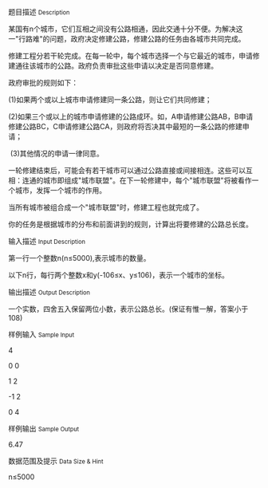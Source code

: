 <div class="panel panel-default">
<div class="area-title">
<span>
题目描述
<small>Description</small>
</span></div>
<div class="panel-body">

<p>某国有n<span style="">个城市</span>，它们互相之间没有公路相通，因此交通十分不便。为解决这一"<span style="">行路难"</span><span style="">的问题</span>，政府决定修建公路，修建公路的任务由各城市共同完成。</p>
<p>修建工程分若干轮完成。在每一轮中，每个城市选择一个与它最近的城市，申请修建通往该城市的公路。政府负责审批这些申请以决定是否同意修建。</p>
<p>政府审批的规则如下：</p>
<p>(1)<span style="">如果两个或以上城市申请修建同一条公路</span>，则让它们共同修建；</p>
<p>(2)<span style="">如果三个或以上的城市申请修建的公路成环</span>。如，A<span style="">申请修建公路AB</span>，B<span style="">申请修建公路BC</span>，C<span style="">申请修建公路CA</span>，则政府将否决其中最短的一条公路的修建申请；</p>
<p> (3)<span style="">其他情况的申请一律同意</span>。</p>
<p>一轮修建结束后，可能会有若干城市可以通过公路直接或间接相连。这些可以互相：连通的城市即组成"<span style="">城市联盟"</span>。在下一轮修建中，每个"<span style="">城市联盟"</span><span style="">将被看作一个城市</span>，发挥一个城市的作用。</p>
<p>当所有城市被组合成一个"<span style="">城市联盟"</span><span style="">时</span>，修建工程也就完成了。</p>
<p>你的任务是根据城市的分布和前面讲到的规则，计算出将要修建的公路总长度。</p>

</div>
</div>

<div class="panel panel-default">
<div class="area-title">
<span>
输入描述
<small>Input Description</small>
</span></div>
<div class="panel-body">
<p>第一行一个整数n(n≤5000),<span style="">表示城市的数量</span>。</p>
<p>以下n<span style="">行</span>，每行两个整数x<span style="">和y(-10</span>6≤x、y≤106)，表示一个城市的坐标。</p>

</div>
</div>
<div  class="panel panel-default">
<div class="area-title">
<span>
输出描述
<small>Output Description</small>
</span></div>
<div class="panel-body">

<p class="p0">一个实数，四舍五入保留两位小数，表示公路总长。(<span style="font-family: 宋体;">保证有惟一解</span>，答案小于108)</p>

</div>
</div>


<div class="panel panel-default">
<div class="area-title">
<span>
样例输入
<small>Sample Input</small>
</span></div>
<div class="panel-body">
<p>4</p>
<p>0 0</p>
<p>1 2</p>
<p>-1 2</p>
<p>0 4</p>

</div>
</div>

<div class="panel panel-default">
<div class="area-title">
<span>
样例输出
<small>Sample Output</small>
</span></div>
<div class="panel-body">
<p>6.47</p>

</div>
</div>

<div class="panel panel-default">
<div class="area-title">
<span>
数据范围及提示
<small>Data Size & Hint</small>
</span></div>
<div class="panel-body">
<p>n≤5000</p>
</div>
</div>